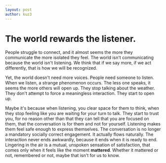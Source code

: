 ```yaml
---
layout: post
author: kuz3
---
```


# The world rewards the listener.

People struggle to connect, and it almost seems
the more they communicate the more isolated they feel.
The world isn't communicating because the world isn't listening.
We think that if we say more, if we act differently,
that is how we will be recognized.

Yet, the world doesn't need more voices. People need someone to listen.
When we listen, a strange phenomenon occurs. The less one speaks, it seems the more others will open up. They stop talking about the weather. They don't
attempt to force a meaningless interaction. They start to open up.

Maybe it's because when listening, you clear space for them to think,
when they stop feeling like you are waiting for your turn to talk.
They start to trust you, for no reason other than that they can tell
that you are focused on them, that the conversation is for them and
not for yourself. Listening makes them feel safe enough to express themselves.
The conversation is no longer a mandatory socially correct engagement.
It actually flows naturally. The interaction never ends awkwardly, because it ends when it is ready to end. Lingering in the air is a mutual, unspoken sensation of satisfaction, that comes only when it feels like the moment
**mattered**. Whether it mattered or not, remembered or not, maybe that isn't
for us to know.
